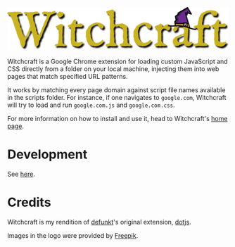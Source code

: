
![Witchcraft](docs/src/assets/title.png)

Witchcraft is a Google Chrome extension for loading custom JavaScript and CSS directly from a folder on your local machine, injecting them into web pages that match specified URL patterns.

It works by matching every page domain against script file names available in the scripts folder. For instance, if one navigates to `google.com`, Witchcraft will try to load and run `google.com.js` and `google.com.css`.

For more information on how to install and use it, head to Witchcraft's [home page](//luciopaiva.com/witchcraft).

# Development

See [here](./development.md).

# Credits

Witchcraft is my rendition of [defunkt](//github.com/defunkt)'s original extension, [dotjs](//github.com/defunkt/dotjs).

Images in the logo were provided by [Freepik](//www.flaticon.com/authors/freepik).
